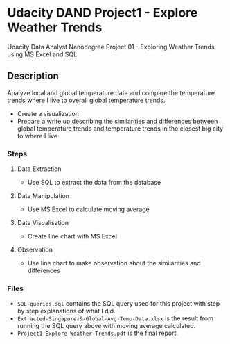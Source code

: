 # Udacity DAND Project1 - Explore Weather Trends
Udacity Data Analyst Nanodegree Project 01 - Exploring Weather Trends using MS Excel and SQL

## Description
Analyze local and global temperature data and compare the temperature trends where I live to overall global temperature trends.

- Create a visualization
- Prepare a write up describing the similarities and differences between global temperature trends and temperature trends in the closest big city to where I live.

### Steps
1. Data Extraction
   - Use SQL to extract the data from the database

2. Data Manipulation
   - Use MS Excel to calculate moving average

3. Data Visualisation
   - Create line chart with MS Excel

4. Observation
   - Use line chart to make observation about the similarities and differences

### Files
- ```SQL-queries.sql``` contains the SQL query used for this project with step by step explanations of what I did.
- ```Extracted-Singapore-&-Global-Avg-Temp-Data.xlsx``` is the result from running the SQL query above with moving average calculated.
- ```Project1-Explore-Weather-Trends.pdf``` is the final report.
